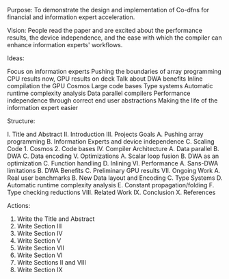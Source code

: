 Purpose: To demonstrate the design and implementation of Co-dfns for financial 
and information expert acceleration.

Vision: People read the paper and are excited about the performance results, 
the device independence, and the ease with which the compiler can enhance 
information experts' workflows.

Ideas:

Focus on information experts
Pushing the boundaries of array programming
CPU results now, GPU results on deck
Talk about DWA benefits
Inline compilation the GPU
Cosmos
Large code bases
Type systems
Automatic runtime complexity analysis
Data parallel compilers
Performance independence through correct end user abstractions
Making the life of the information expert easier

Structure:

I.    Title and Abstract
II.   Introduction
III.  Projects Goals
  A.    Pushing array programming
  B.    Information Experts and device independence
  C.    Scaling Code
    1.    Cosmos
    2.    Code bases
IV.   Compiler Architecture
  A.    Data parallel
  B.    DWA
  C.    Data encoding
V.    Optimizations
  A.    Scalar loop fusion
  B.    DWA as an optimization
  C.    Function handling
  D.    Inlining
VI.   Performance
  A.    Sans-DWA limitations
  B.    DWA Benefits
  C.    Preliminary GPU results
VII.  Ongoing Work
  A.    Real user benchmarks
  B.    New Data layout and Encoding
  C.    Type Systems
  D.    Automatic runtime complexity analysis
  E.    Constant propagation/folding
  F.    Type checking reductions
VIII. Related Work
IX.   Conclusion
X.    References

Actions:

1. Write the Title and Abstract
2. Write Section III
3. Write Section IV
4. Write Section V
5. Write Section VII
6. Write Section VI
7. Write Sections II and VIII
8. Write Section IX

